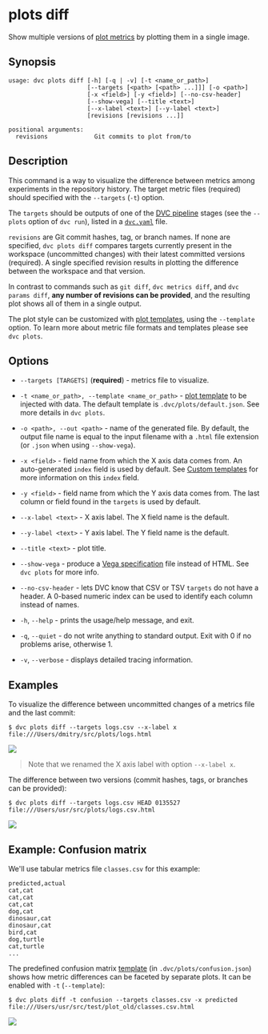 # plots diff

Show multiple versions of [plot metrics](/doc/command-reference/plots) by
plotting them in a single image.

## Synopsis

```usage
usage: dvc plots diff [-h] [-q | -v] [-t <name_or_path>]
                      [--targets [<path> [<path> ...]]] [-o <path>]
                      [-x <field>] [-y <field>] [--no-csv-header]
                      [--show-vega] [--title <text>]
                      [--x-label <text>] [--y-label <text>]
                      [revisions [revisions ...]]

positional arguments:
  revisions             Git commits to plot from/to
```

## Description

This command is a way to visualize the difference between metrics among
experiments in the <abbr>repository</abbr> history. The target metric files
(required) should specified with the `--targets` (`-t`) option.

The `targets` should be <abbd>outputs</abbr> of one of the
[DVC pipeline](/doc/command-reference/pipeline) stages (see the `--plots` option
of `dvc run`), listed in a
[`dvc.yaml`](/doc/user-guide/dvc-files-and-directories) file.

`revisions` are Git commit hashes, tag, or branch names. If none are specified,
`dvc plots diff` compares targets currently present in the
<abbr>workspace</abbr> (uncommitted changes) with their latest committed
versions (required). A single specified revision results in plotting the
difference between the workspace and that version.

In contrast to commands such as `git diff`, `dvc metrics diff`, and
`dvc params diff`, **any number of revisions can be provided**, and the
resulting plot shows all of them in a single output.

The plot style can be customized with
[plot templates](/doc/command-reference/plots#plot-templates), using the
`--template` option. To learn more about metric file formats and templates
please see `dvc plots`.

## Options

- `--targets [TARGETS]` (**required**) - metrics file to visualize.

- `-t <name_or_path>, --template <name_or_path>` -
  [plot template](/doc/command-reference/plots#plot-templates) to be injected
  with data. The default template is `.dvc/plots/default.json`. See more details
  in `dvc plots`.

- `-o <path>, --out <path>` - name of the generated file. By default, the output
  file name is equal to the input filename with a `.html` file extension (or
  `.json` when using `--show-vega`).

- `-x <field>` - field name from which the X axis data comes from. An
  auto-generated `index` field is used by default. See
  [Custom templates](/doc/command-reference/plots#custom-templates) for more
  information on this `index` field.

- `-y <field>` - field name from which the Y axis data comes from. The last
  column or field found in the `targets` is used by default.

- `--x-label <text>` - X axis label. The X field name is the default.

- `--y-label <text>` - Y axis label. The Y field name is the default.

- `--title <text>` - plot title.

- `--show-vega` - produce a
  [Vega specification](https://vega.github.io/vega/docs/specification/) file
  instead of HTML. See `dvc plots` for more info.

- `--no-csv-header` - lets DVC know that CSV or TSV `targets` do not have a
  header. A 0-based numeric index can be used to identify each column instead of
  names.

- `-h`, `--help` - prints the usage/help message, and exit.

- `-q`, `--quiet` - do not write anything to standard output. Exit with 0 if no
  problems arise, otherwise 1.

- `-v`, `--verbose` - displays detailed tracing information.

## Examples

To visualize the difference between uncommitted changes of a metrics file and
the last commit:

```dvc
$ dvc plots diff --targets logs.csv --x-label x
file:///Users/dmitry/src/plots/logs.html
```

![](/img/plots_auc.svg)

> Note that we renamed the X axis label with option `--x-label x`.

The difference between two versions (commit hashes, tags, or branches can be
provided):

```dvc
$ dvc plots diff --targets logs.csv HEAD 0135527
file:///Users/usr/src/plots/logs.csv.html
```

![](/img/plots_diff.svg)

## Example: Confusion matrix

We'll use tabular metrics file `classes.csv` for this example:

```
predicted,actual
cat,cat
cat,cat
cat,cat
dog,cat
dinosaur,cat
dinosaur,cat
bird,cat
dog,turtle
cat,turtle
...
```

The predefined confusion matrix
[template](/doc/command-reference/plots#plot-templates) (in
`.dvc/plots/confusion.json`) shows how metric differences can be faceted by
separate plots. It can be enabled with `-t` (`--template`):

```dvc
$ dvc plots diff -t confusion --targets classes.csv -x predicted
file:///Users/usr/src/test/plot_old/classes.csv.html
```

![](/img/plots_diff_confusion.svg)
